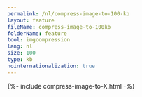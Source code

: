 ```yaml
---
permalink: /nl/compress-image-to-100-kb
layout: feature
fileName: compress-image-to-100kb
folderName: feature
tool: imgcompression
lang: nl
size: 100
type: kb
nointernationalization: true
---
```

{%- include compress-image-to-X.html -%}
      